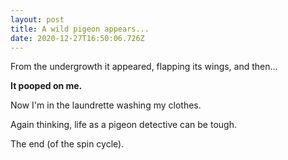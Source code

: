 ```yaml
---
layout: post
title: A wild pigeon appears...
date: 2020-12-27T16:50:06.726Z
---
```

From the undergrowth it appeared, flapping its wings, and then...

**It pooped on me.**

Now I'm in the laundrette washing my clothes.

Again thinking, life as a pigeon detective can be tough.

The end (of the spin cycle).